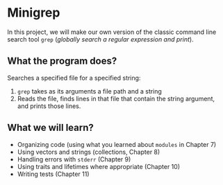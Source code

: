 # Minigrep

In this project, we will make our own version of the classic command line search tool `grep` (_globally search a regular expression and print_).

## What the program does?

Searches a specified file for a specified string:

1. `grep` takes as its arguments a file path and a string
2. Reads the file, finds lines in that file that contain the string argument, and prints those lines.

## What we will learn?

- Organizing code (using what you learned about `modules` in Chapter 7)
- Using vectors and strings (collections, Chapter 8)
- Handling errors with `stderr` (Chapter 9)
- Using traits and lifetimes where appropriate (Chapter 10)
- Writing tests (Chapter 11)
